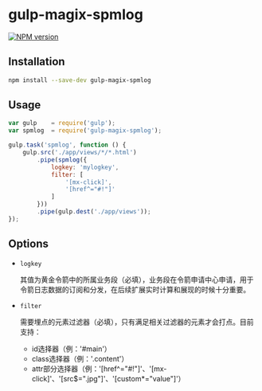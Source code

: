 # gulp-magix-spmlog

[![NPM version](https://img.shields.io/badge/npm-v1.0.0-orange.svg)](https://www.npmjs.org/package/gulp-magix-spmlog)

## Installation

```sh
npm install --save-dev gulp-magix-spmlog
```

## Usage

```javascript
var gulp    = require('gulp');
var spmlog  = require('gulp-magix-spmlog');

gulp.task('spmlog', function () {
    gulp.src('./app/views/*/*.html')
        .pipe(spmlog({
            logkey: 'mylogkey',
            filter: [
                '[mx-click]',
                '[href^="#!"]'
            ]
        }))
        .pipe(gulp.dest('./app/views'));
});
```

## Options

- `logkey`
    
    其值为黄金令箭中的所属业务段（必填），业务段在令箭申请中心申请，用于令箭日志数据的订阅和分发，在后续扩展实时计算和展现的时候十分重要。

- `filter`
    
    需要埋点的元素过滤器（必填），只有满足相关过滤器的元素才会打点。目前支持：

    * id选择器（例：'#main'）
    * class选择器（例：'.content'）
    * attr部分选择器（例：'[href^="#!"]'、'[mx-click]'、'[src$=".jpg"]'、'[custom*="value"]'）

